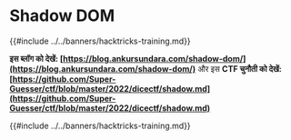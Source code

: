 # Shadow DOM

{{#include ../../banners/hacktricks-training.md}}

**इस ब्लॉग को देखें: [https://blog.ankursundara.com/shadow-dom/](https://blog.ankursundara.com/shadow-dom/)** और इस **CTF चुनौती को देखें: [https://github.com/Super-Guesser/ctf/blob/master/2022/dicectf/shadow.md](https://github.com/Super-Guesser/ctf/blob/master/2022/dicectf/shadow.md)**

{{#include ../../banners/hacktricks-training.md}}
